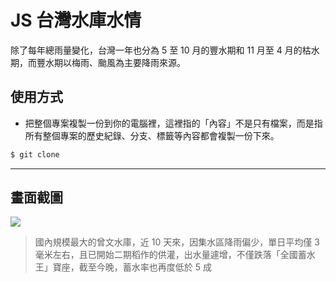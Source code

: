 # JS 台灣水庫水情

除了每年總雨量變化，台灣一年也分為 5 至 10 月的豐水期和 11 月至 4 月的枯水期，而豐水期以梅雨、颱風為主要降雨來源。

## 使用方式
- 把整個專案複製一份到你的電腦裡，這裡指的「內容」不是只有檔案，而是指所有整個專案的歷史紀錄、分支、標籤等內容都會複製一份下來。
```sh
$ git clone
```

----

## 畫面截圖
![](https://i.imgur.com/eDXm51d.png)
> 國內規模最大的曾文水庫，近 10 天來，因集水區降雨偏少，單日平均僅 3 毫米左右，且已開始二期稻作的供灌，出水量遽增，不僅跌落「全國蓄水王」寶座，截至今晚，蓄水率也再度低於 5 成
